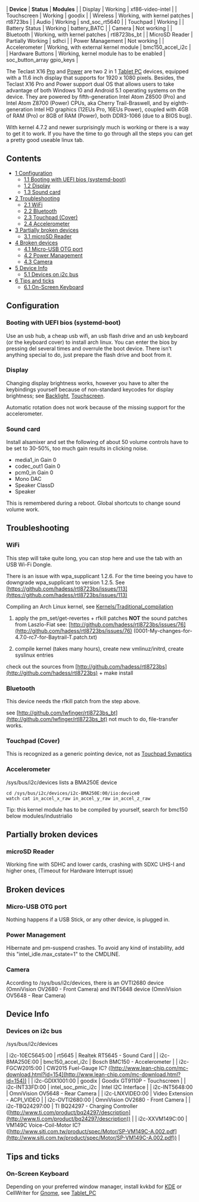 | **Device** | **Status** | **Modules** |
| Display | Working | xf86-video-intel |
| Touchscreen | Working | goodix |
| Wireless | Working, with kernel patches | rt8723bs |
| Audio | Working | snd_soc_rt5640 |
| Touchpad | Working |
| Battery Status | Working | battery_BATC |
| Camera | Not working |
| Bluetooth | Working, with kernel patches | rtl8723bs_bt |
| MicroSD Reader | Partially Working | sdhci |
| Power Management | Not working |
| Accelerometer | Working, with external kernel module | bmc150_accel_i2c |
| Hardware Buttons | Working, kernel module has to be enabled | soc_button_array gpio_keys |

The Teclast X16 [Pro](http://www.teclast.com/en/zt/X16Pro/) and [Power](http://www.teclast.com/en/zt/X16Power/) are two 2 in 1 [Tablet PC](/index.php/Tablet_PC "Tablet PC") devices, equipped with a 11.6 inch display that supports for 1920 x 1080 pixels. Besides, the Teclast X16 Pro and Power support dual OS that allows users to take advantage of both Windows 10 and Android 5.1 operating systems on the device. They are powered by fifth-generation Intel Atom Z8500 (Pro) and Intel Atom Z8700 (Power) CPUs, aka Cherry Trail-Braswell, and by eighth-generation Intel HD graphics (12EUs Pro, 16EUs Power), coupled with 4GB of RAM (Pro) or 8GB of RAM (Power), both DDR3-1066 (due to a BIOS bug).

With kernel 4.7.2 and newer surprisingly much is working or there is a way to get it to work. If you have the time to go through all the steps you can get a pretty good useable linux tab.

## Contents

*   [1 Configuration](#Configuration)
    *   [1.1 Booting with UEFI bios (systemd-boot)](#Booting_with_UEFI_bios_.28systemd-boot.29)
    *   [1.2 Display](#Display)
    *   [1.3 Sound card](#Sound_card)
*   [2 Troubleshooting](#Troubleshooting)
    *   [2.1 WiFi](#WiFi)
    *   [2.2 Bluetooth](#Bluetooth)
    *   [2.3 Touchpad (Cover)](#Touchpad_.28Cover.29)
    *   [2.4 Accelerometer](#Accelerometer)
*   [3 Partially broken devices](#Partially_broken_devices)
    *   [3.1 microSD Reader](#microSD_Reader)
*   [4 Broken devices](#Broken_devices)
    *   [4.1 Micro-USB OTG port](#Micro-USB_OTG_port)
    *   [4.2 Power Management](#Power_Management)
    *   [4.3 Camera](#Camera)
*   [5 Device Info](#Device_Info)
    *   [5.1 Devices on i2c bus](#Devices_on_i2c_bus)
*   [6 Tips and ticks](#Tips_and_ticks)
    *   [6.1 On-Screen Keyboard](#On-Screen_Keyboard)

## Configuration

### Booting with UEFI bios (systemd-boot)

Use an usb hub, a cheap usb wifi, an usb flash drive and an usb keyboard (or the keyboard cover) to install arch linux. You can enter the bios by pressing del several times and overrule the boot device. There isn't anything special to do, just prepare the flash drive and boot from it.

### Display

Changing display brightness works, however you have to alter the keybindings yourself because of non-standard keycodes for display brightness; see [Backlight](/index.php/Backlight "Backlight"), [Touchscreen](/index.php/Touchscreen "Touchscreen").

Automatic rotation does not work because of the missing support for the accelerometer.

### Sound card

Install alsamixer and set the following of about 50 volume controls have to be set to 30-50%, too much gain results in clicking noise.

*   media1_in Gain 0
*   codec_out1 Gain 0
*   pcm0_in Gain 0
*   Mono DAC
*   Speaker ClassD
*   Speaker

This is remembered during a reboot. Global shortcuts to change sound volume work.

## Troubleshooting

### WiFi

This step will take quite long, you can stop here and use the tab with an USB Wi-Fi Dongle.

There is an issue with wpa_supplicant 1.2.6\. For the time beeing you have to downgrade wpa_supplicant to version 1.2.5\. See [https://github.com/hadess/rtl8723bs/issues/113](https://github.com/hadess/rtl8723bs/issues/113)

Compiling an Arch Linux kernel, see [Kernels/Traditional_compilation](/index.php/Kernels/Traditional_compilation "Kernels/Traditional compilation")

1) apply the pm_set/get-revertes + rfkill patches **NOT** the sound patches from Laszlo-Fiat see: [http://github.com/hadess/rtl8723bs/issues/76](http://github.com/hadess/rtl8723bs/issues/76) (0001-My-changes-for-4.7.0-rc7-for-Baytrail-T.patch.txt)

2) compile kernel (takes many hours), create new vmlinuz/initrd, create syslinux entries

check out the sources from [http://github.com/hadess/rtl8723bs](http://github.com/hadess/rtl8723bs) + make install

### Bluetooth

This device needs the rfkill patch from the step above.

see [http://github.com/lwfinger/rtl8723bs_bt](http://github.com/lwfinger/rtl8723bs_bt) not much to do, file-transfer works.

### Touchpad (Cover)

This is recognized as a generic pointing device, not as [Touchpad Synaptics](/index.php/Touchpad_Synaptics "Touchpad Synaptics")

### Accelerometer

/sys/bus/i2c/devices lists a BMA250E device

```
cd /sys/bus/i2c/devices/i2c-BMA250E:00/iio:device0
watch cat in_accel_x_raw in_accel_y_raw in_accel_z_raw

```

Tip: this kernel module has to be compiled by yourself, search for bmc150 below modules/industrialio

## Partially broken devices

### microSD Reader

Working fine with SDHC and lower cards, crashing with SDXC UHS-I and higher ones, (Timeout for Hardware Interrupt issue)

## Broken devices

### Micro-USB OTG port

Nothing happens if a USB Stick, or any other device, is plugged in.

### Power Management

Hibernate and pm-suspend crashes. To avoid any kind of instability, add this "intel_idle.max_cstate=1" to the CMDLINE.

### Camera

According to /sys/bus/i2c/devices, there is an OVTI2680 device (OmniVision OV2680 - Front Camera) and INT5648 device (OmniVision OV5648 - Rear Camera)

## Device Info

### Devices on i2c bus

/sys/bus/i2c/devices

| i2c-10EC5645:00 | rt5645 | Realtek RT5645 - Sound Card |
| i2c-BMA250E:00 | bmc150_accel_i2c | Bosch BMC150 - Accelerometer |
| i2c-FGCW2015:00 | CW2015 Fuel-Gauge IC? ([http://www.lean-chip.com/mc-download.html?id=154](http://www.lean-chip.com/mc-download.html?id=154)) |
| i2c-GDIX1001:00 | goodix | Goodix GT9110P - Touchscreen |
| i2c-INT33FD:00 | intel_soc_pmic_i2c | Intel I2C Interface |
| i2c-INT5648:00 | OmniVision OV5648 - Rear Camera |
| i2c-LNXVIDEO:00 | Video Extension - ACPI_VIDEO |
| i2c-OVTI2680:00 | OmniVision OV2680 - Front Camera |
| i2c-TBQ24297:00 | TI BQ24297 - Charging Controller ([http://www.ti.com/product/bq24297/description](http://www.ti.com/product/bq24297/description)) |
| i2c-XXVM149C:00 | VM149C Voice-Coil-Motor IC? ([http://www.siti.com.tw/product/spec/Motor/SP-VM149C-A.002.pdf](http://www.siti.com.tw/product/spec/Motor/SP-VM149C-A.002.pdf)) |

## Tips and ticks

### On-Screen Keyboard

Depending on your preferred window manager, install kvkbd for [KDE](/index.php/KDE "KDE") or CellWriter for [Gnome](/index.php/Gnome "Gnome"), see [Tablet_PC](/index.php/Tablet_PC "Tablet PC")